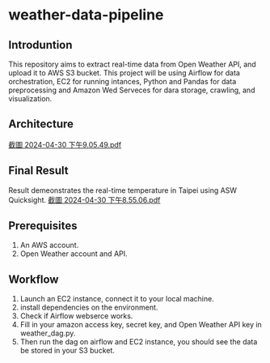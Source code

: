 # weather-data-pipeline
## Introduntion
This repository aims to extract real-time data from Open Weather API, and upload it to AWS S3 bucket. This project will be using Airflow for data orchestration, EC2 for running intances, Python and Pandas for data preprocessing and Amazon Wed Serveces for dara storage, crawling, and visualization. 

## Architecture
[截圖 2024-04-30 下午9.05.49.pdf](https://github.com/Valerie-Fan/weather-data-pipeline/files/15164351/2024-04-30.9.05.49.pdf)

## Final Result
Result demeonstrates the real-time temperature in Taipei using ASW Quicksight.
[截圖 2024-04-30 下午8.55.06.pdf](https://github.com/Valerie-Fan/weather-data-pipeline/files/15164361/2024-04-30.8.55.06.pdf)


## Prerequisites 
1. An AWS account.
2. Open Weather account and API.

## Workflow
1. Launch an EC2 instance, connect it to your local machine.
2. install dependencies on the environment.
3. Check if Airflow webserce works.
4. Fill in your amazon access key, secret key, and Open Weather API key in weather_dag.py.
5. Then run the dag on airflow and EC2 instance, you should see the data be stored in your S3 bucket.
